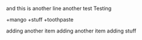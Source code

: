 and this is another line
another test
Testing

+mango
+stuff
+toothpaste

adding another item
adding another item
adding stuff